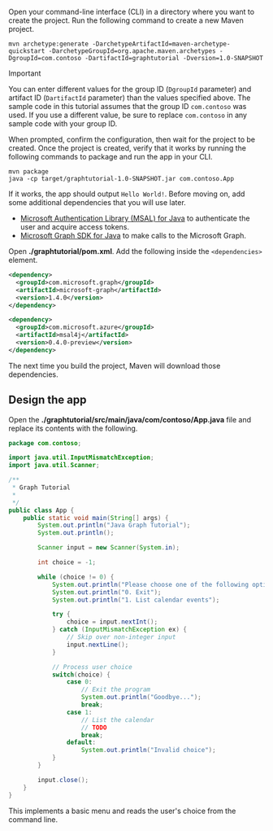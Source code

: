 <!-- markdownlint-disable MD002 MD041 -->

Open your command-line interface (CLI) in a directory where you want to create the project. Run the following command to create a new Maven project.

```Shell
mvn archetype:generate -DarchetypeArtifactId=maven-archetype-quickstart -DarchetypeGroupId=org.apache.maven.archetypes -DgroupId=com.contoso -DartifactId=graphtutorial -Dversion=1.0-SNAPSHOT
```

> [!IMPORTANT]
> You can enter different values for the group ID (`DgroupId` parameter) and artifact ID (`DartifactId` parameter) than the values specified above. The sample code in this tutorial assumes that the group ID `com.contoso` was used. If you use a different value, be sure to replace `com.contoso` in any sample code with your group ID.

When prompted, confirm the configuration, then wait for the project to be created. Once the project is created, verify that it works by running the following commands to package and run the app in your CLI.

```Shell
mvn package
java -cp target/graphtutorial-1.0-SNAPSHOT.jar com.contoso.App
```

If it works, the app should output `Hello World!`. Before moving on, add some additional dependencies that you will use later.

- [Microsoft Authentication Library (MSAL) for Java](https://github.com/AzureAD/microsoft-authentication-library-for-java) to authenticate the user and acquire access tokens.
- [Microsoft Graph SDK for Java](https://github.com/microsoftgraph/msgraph-sdk-java) to make calls to the Microsoft Graph.

Open **./graphtutorial/pom.xml**. Add the following inside the `<dependencies>` element.

```xml
<dependency>
  <groupId>com.microsoft.graph</groupId>
  <artifactId>microsoft-graph</artifactId>
  <version>1.4.0</version>
</dependency>

<dependency>
  <groupId>com.microsoft.azure</groupId>
  <artifactId>msal4j</artifactId>
  <version>0.4.0-preview</version>
</dependency>
```

The next time you build the project, Maven will download those dependencies.

## Design the app

Open the **./graphtutorial/src/main/java/com/contoso/App.java** file and replace its contents with the following.

```java
package com.contoso;

import java.util.InputMismatchException;
import java.util.Scanner;

/**
 * Graph Tutorial
 *
 */
public class App {
    public static void main(String[] args) {
        System.out.println("Java Graph Tutorial");
        System.out.println();

        Scanner input = new Scanner(System.in);

        int choice = -1;

        while (choice != 0) {
            System.out.println("Please choose one of the following options:");
            System.out.println("0. Exit");
            System.out.println("1. List calendar events");

            try {
                choice = input.nextInt();
            } catch (InputMismatchException ex) {
                // Skip over non-integer input
                input.nextLine();
            }

            // Process user choice
            switch(choice) {
                case 0:
                    // Exit the program
                    System.out.println("Goodbye...");
                    break;
                case 1:
                    // List the calendar
                    // TODO
                    break;
                default:
                    System.out.println("Invalid choice");
            }
        }

        input.close();
    }
}
```

This implements a basic menu and reads the user's choice from the command line.
